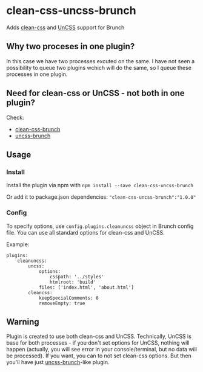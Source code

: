 # clean-css-uncss-brunch

Adds [clean-css](https://github.com/GoalSmashers/clean-css) and [UnCSS](https://github.com/giakki/uncss) support for Brunch

## Why two proceses in one plugin?

In this case we have two processes excuted on the same. I have not seen a possibility to queue two plugins wchich will do the same, so I queue these processes in one plugin.

## Need for clean-css or UnCSS - not both in one plugin?

Check:
- [clean-css-brunch](https://github.com/brunch/clean-css-brunch)
- [uncss-brunch](https://github.com/jakubburkiewicz/uncss-brunch)

## Usage

### Install

Install the plugin via npm with `npm install --save clean-css-uncss-brunch`

Or add it to package.json dependencies:
`"clean-css-uncss-brunch":"1.0.0"`

### Config

To specify options, use `config.plugins.cleanuncss` object in Brunch config file.
You can use all standard options for clean-css and UnCSS.

Example:

    plugins:
        cleanuncss:
            uncss:
                options:
                    csspath: '../styles'
                    htmlroot: 'build'
                files: ['index.html', 'about.html']
            cleancss:
                keepSpecialComments: 0
                removeEmpty: true

## Warning

Plugin is created to use both clean-css and UnCSS.
Technically, UnCSS is base for both processes - if you don't set options for UnCSS, nothing will happen (actually, you will see error in your console/terminal, but no data will be processed). If you want, you can to not set clean-css options. But then you'll have just [uncss-brunch](https://github.com/jakubburkiewicz/uncss-brunch)-like plugin.
